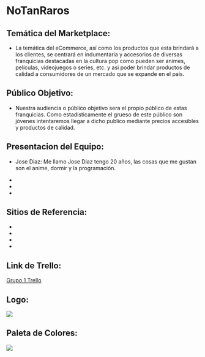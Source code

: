 # NoTanRaros

## Temática del Marketplace:
* La temática del eCommerce, así como los productos que esta brindará a los clientes, se centrará en indumentaria y accesorios de diversas franquicias destacadas en la cultura pop como pueden ser animes, películas, videojuegos o series, etc. y asi poder brindar productos de calidad a consumidores de un mercado que se expande en el país.
## Público Objetivo:
* Nuestra audiencia o público objetivo sera el propio público de estas franquicias. Como estadisticamente el grueso de este público son jóvenes intentaremos llegar a dicho publico mediante precios accesibles y productos de calidad.

## Presentacion del Equipo:
* Jose Diaz:
    Me llamo Jose Diaz tengo 20 años, las cosas que me gustan son el anime, dormir y la programación.
*

*

*

## Sitios de Referencia:
*

*

*

*
## **Link de Trello:**
[Grupo 1 Trello](https://trello.com/b/65K7EnRa/grupo1-c12)

## **Logo:**
![](https://i.ibb.co/GxrcTq8/69911097-127618675249331-5814683113673981952-n.png)
## **Paleta de Colores:**
![](https://i.ibb.co/DDBrt48/palette.png)
